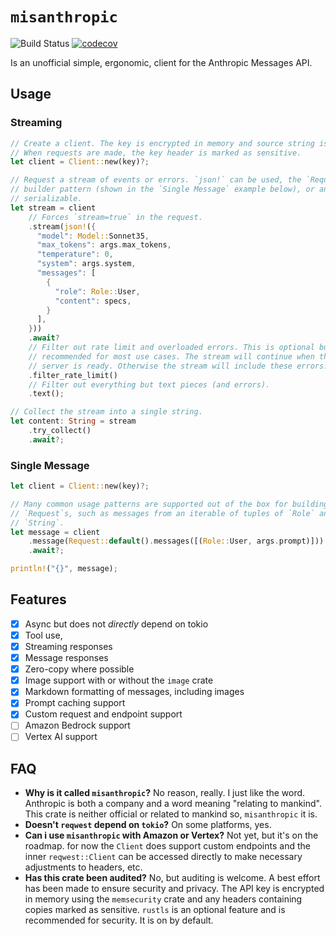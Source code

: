 # `misanthropic`

![Build Status](https://github.com/mdegans/misanthropic/actions/workflows/tests.yaml/badge.svg)
[![codecov](https://codecov.io/gh/mdegans/misanthropic/branch/main/graph/badge.svg)](https://codecov.io/gh/mdegans/misanthropic)

Is an unofficial simple, ergonomic, client for the Anthropic Messages API.

## Usage

### Streaming

```rust
// Create a client. The key is encrypted in memory and source string is zeroed.
// When requests are made, the key header is marked as sensitive.
let client = Client::new(key)?;

// Request a stream of events or errors. `json!` can be used, the `Request`
// builder pattern (shown in the `Single Message` example below), or anything
// serializable.
let stream = client
    // Forces `stream=true` in the request.
    .stream(json!({
      "model": Model::Sonnet35,
      "max_tokens": args.max_tokens,
      "temperature": 0,
      "system": args.system,
      "messages": [
        {
          "role": Role::User,
          "content": specs,
        }
      ],
    }))
    .await?
    // Filter out rate limit and overloaded errors. This is optional but
    // recommended for most use cases. The stream will continue when the
    // server is ready. Otherwise the stream will include these errors.
    .filter_rate_limit()
    // Filter out everything but text pieces (and errors).
    .text();

// Collect the stream into a single string.
let content: String = stream
    .try_collect()
    .await?;
```

### Single Message

```rust
let client = Client::new(key)?;

// Many common usage patterns are supported out of the box for building
// `Request`s, such as messages from an iterable of tuples of `Role` and
// `String`.
let message = client
    .message(Request::default().messages([(Role::User, args.prompt)]))
    .await?;

println!("{}", message);
```

## Features

- [x] Async but does not _directly_ depend on tokio
- [x] Tool use,
- [x] Streaming responses
- [x] Message responses
- [x] Zero-copy where possible
- [x] Image support with or without the `image` crate
- [x] Markdown formatting of messages, including images
- [x] Prompt caching support
- [x] Custom request and endpoint support
- [ ] Amazon Bedrock support
- [ ] Vertex AI support

[reqwest]: https://docs.rs/reqwest

## FAQ

- **Why is it called `misanthropic`?** No reason, really. I just like the word.
  Anthropic is both a company and a word meaning "relating to mankind". This
  crate is neither official or related to mankind so, `misanthropic` it is.
- **Doesn't `reqwest` depend on `tokio`?** On some platforms, yes.
- **Can i use `misanthropic` with Amazon or Vertex?** Not yet, but it's on the
  roadmap. for now the `Client` does support custom endpoints and the inner
  `reqwest::Client` can be accessed directly to make necessary adjustments to
  headers, etc.
- **Has this crate been audited?** No, but auditing is welcome. A best effort
  has been made to ensure security and privacy. The API key is encrypted in
  memory using the `memsecurity` crate and any headers containing copies marked
  as sensitive. `rustls` is an optional feature and is recommended for security.
  It is on by default.
